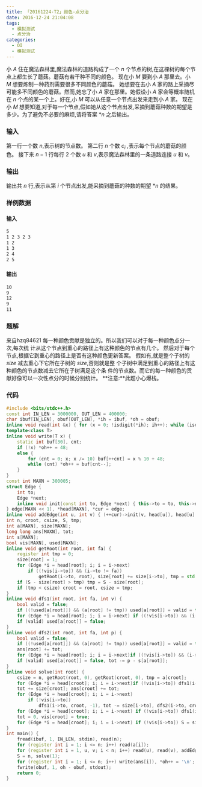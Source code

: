 ```yaml
---
title: 「20161224-T2」颜色-点分治
date: 2016-12-24 21:04:08
tags:
  - 模拟测试
  - 点分治
categories:
  - OI
  - 模拟测试
---
```

小 $A$ 住在魔法森林里,魔法森林的道路构成了一个 $n$ 个节点的树,在这棵树的每个节点上都生长了蘑菇。蘑菇有若干种不同的颜色。
现在小 $M$ 要到小 $A$ 那里去。小 $M$ 想要炼制一种药剂需要很多不同颜色的蘑菇。
她想要在去小 $A$ 家的路上采摘尽可能多不同颜色的蘑菇。然而,她忘了小 $A$ 家在那里。她假设小 $A$ 家会等概率随机在 $n$ 个点的某一个上。好在,小 $M$ 可以从任意一个节点出发来走到小 $A$ 家。
现在小 $M$ 想要知道,对于每一个节点,假如她从这个节点出发,采摘到蘑菇种数的期望是多少。为了避免不必要的麻烦,请将答案 $*n$ 之后输出。
<!-- more -->
### 输入
第一行一个数 $n$,表示树的节点数。
第二行 $n$ 个数 $c_i$ ,表示每个节点的蘑菇的颜色。
接下来 $n-1$ 行每行 $2$ 个数 $u$ 和 $v$,表示魔法森林里的一条道路连接 $u$ 和 $v$。
### 输出
输出共 $n$ 行,表示从第 $i$ 个节点出发,能采摘到蘑菇的种数的期望 $*n$ 的结果。
### 样例数据
#### 输入
``` bash
5
1 2 3 2 3
1 2
1 3
2 4
2 5
```
#### 输出
``` bash
10
9
12
9
11
```
### 题解
来自hzq84621
每一种颜色贡献是独立的。所以我们可以对于每一种颜色点分一次,每次统
计从这个节点到重心的路径上有这种颜色的节点有几个。
然后对于每个节点,根据它到重心的路径上是否有这种颜色更新答案。
假如有,就是整个子树的 $size$ 减去重心下它所在子树的 $size$,否则就是整
个子树中满足到重心的路径上有这种颜色的节点数减去它所在子树满足这个条
件的节点数。而它的每一种颜色的贡献好像可以一次性点分的时候分别统计。
**注意:**此题小心爆栈。
### 代码
``` cpp
#include <bits/stdc++.h>
const int IN_LEN = 3000000, OUT_LEN = 400000;
char ibuf[IN_LEN], obuf[OUT_LEN], *ih = ibuf, *oh = obuf;
inline void read(int &x) { for (x = 0; !isdigit(*ih); ih++); while (isdigit(*ih)) x = (x << 1) + (x << 3) + ((*ih++) ^ '0'); }
template<class T>
inline void write(T x) {
    static int buf[30], cnt;
    if (!x) *oh++ = 48;
    else {
        for (cnt = 0; x; x /= 10) buf[++cnt] = x % 10 + 48;
        while (cnt) *oh++ = buf[cnt--];
    }
}
const int MAXN = 300005;
struct Edge {
    int to;
    Edge *next;
    inline void init(const int to, Edge *next) { this->to = to, this->next = next; }
} edge[MAXN << 1], *head[MAXN], *cur = edge;
inline void addEdge(int u, int v) { (++cur)->init(v, head[u]), head[u] = cur; }
int n, croot, csize, S, tmp;
int a[MAXN], size[MAXN];
long long ans[MAXN], tot;
int s[MAXN];
bool vis[MAXN], used[MAXN];
inline void getRoot(int root, int fa) {
    register int tmp = 0;
    size[root] = 1;
    for (Edge *i = head[root]; i; i = i->next) 
        if ((!vis[i->to]) && (i->to != fa))
            getRoot(i->to, root), size[root] += size[i->to], tmp = std::max(tmp, size[i->to]);
    if (S - size[root] > tmp) tmp = S - size[root];
    if (tmp < csize) croot = root, csize = tmp;
}
inline void dfs1(int root, int fa, int v) {
    bool valid = false;
    if ((!used[a[root]]) && (a[root] != tmp)) used[a[root]] = valid = true, s[a[root]] += size[root] * v, tot += size[root] * v;
    for (Edge *i = head[root]; i; i = i->next) if ((!vis[i->to]) && (i->to != fa)) dfs1(i->to, root, v);
    if (valid) used[a[root]] = false;
}
inline void dfs2(int root, int fa, int p) {
    bool valid = false;
    if ((!used[a[root]]) && (a[root] != tmp)) used[a[root]] = valid = true, tot += p - s[a[root]];
    ans[root] += tot;
    for (Edge *i = head[root]; i; i = i->next)if ((!vis[i->to]) && (i->to != fa)) dfs2(i->to, root, p);
    if (valid) used[a[root]] = false, tot -= p - s[a[root]];
}
inline void solve(int root) {
    csize = n, getRoot(root, 0), getRoot(croot, 0), tmp = a[croot];
    for (Edge *i = head[croot]; i; i = i->next)if (!vis[i->to]) dfs1(i->to, croot, 1);
    tot += size[croot]; ans[croot] += tot;
    for (Edge *i = head[croot]; i; i = i->next)
        if (!vis[i->to])
            dfs1(i->to, croot, -1), tot -= size[i->to], dfs2(i->to, croot, size[croot] - size[i->to]), dfs1(i->to, croot, 1), tot += size[i->to];
    for (Edge *i = head[croot]; i; i = i->next) if (!vis[i->to]) dfs1(i->to, croot, -1);
    tot = 0, vis[croot] = true;
    for (Edge *i = head[croot]; i; i = i->next) if (!vis[i->to]) S = size[i->to], solve(i->to);
}
int main() {
    fread(ibuf, 1, IN_LEN, stdin), read(n);
    for (register int i = 1; i <= n; i++) read(a[i]);
    for (register int i = 1, u, v; i < n; i++) read(u), read(v), addEdge(u, v), addEdge(v, u);
    S = n, solve(1);
    for (register int i = 1; i <= n; i++) write(ans[i]), *oh++ = '\n';
    fwrite(obuf, 1, oh - obuf, stdout);
    return 0;
}
```
